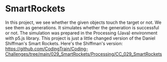 # SmartRockets
In this project, we see whether the given objects touch the target or not. We see them as generations. It simulates whether the generation is successful or not. The simulation was prepared in the Processing (Java) environment with p5.js library. This project is just a little changed version of the Daniel Shiffman's Smart Rockets. Here's the Shiffman's version:
https://github.com/CodingTrain/Coding-Challenges/tree/main/029_SmartRockets/Processing/CC_029_SmartRockets
